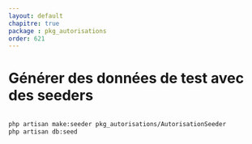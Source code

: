 ```yaml
---
layout: default
chapitre: true
package : pkg_autorisations
order: 621
---
```


# Générer des données de test avec des seeders

````bash

php artisan make:seeder pkg_autorisations/AutorisationSeeder
php artisan db:seed 

````